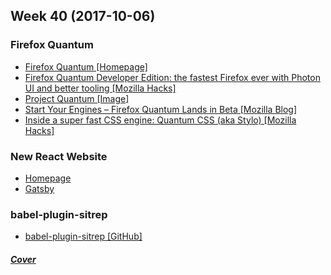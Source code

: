 Week 40 (2017-10-06)
---

### Firefox Quantum
- [Firefox Quantum [Homepage]](https://www.mozilla.org/en-US/firefox/quantum/)
- [Firefox Quantum Developer Edition: the fastest Firefox ever with Photon UI and better tooling [Mozilla Hacks]](https://hacks.mozilla.org/2017/09/firefox-quantum-developer-edition-fastest-firefox-ever/)
- [Project Quantum [Image]](https://2r4s9p1yi1fa2jd7j43zph8r-wpengine.netdna-ssl.com/files/2017/08/01.png)
- [Start Your Engines – Firefox Quantum Lands in Beta [Mozilla Blog]](https://blog.mozilla.org/blog/2017/09/26/firefox-quantum-beta-developer-edition/)
- [Inside a super fast CSS engine: Quantum CSS (aka Stylo) [Mozilla Hacks]](https://hacks.mozilla.org/2017/08/inside-a-super-fast-css-engine-quantum-css-aka-stylo/)

### New React Website
- [Homepage](https://reactjs.org/)
- [Gatsby](http://gatsbyjs.org/)

### babel-plugin-sitrep
- [babel-plugin-sitrep [GitHub]](https://github.com/tkh44/babel-plugin-sitrep)

##### [Cover](https://trello-attachments.s3.amazonaws.com/585a7902b21f6c8b3e365a11/59d759e45e1bfeb762044800/ddd68edaa3fae6a39e6f6385b36571be/DKsX4nAXUAU0kwH.jpg)

